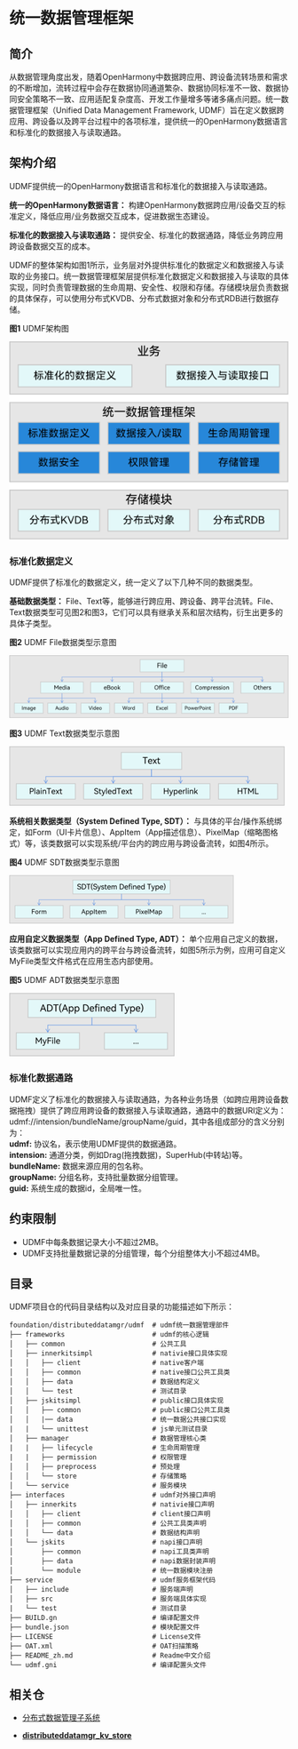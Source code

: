 # 统一数据管理框架

## 简介
从数据管理角度出发，随着OpenHarmony中数据跨应用、跨设备流转场景和需求的不断增加，流转过程中会存在数据协同通道繁杂、数据协同标准不一致、数据协同安全策略不一致、应用适配复杂度高、开发工作量增多等诸多痛点问题。统一数据管理框架（Unified Data Management Framework, UDMF）旨在定义数据跨应用、跨设备以及跨平台过程中的各项标准，提供统一的OpenHarmony数据语言和标准化的数据接入与读取通路。

## 架构介绍
UDMF提供统一的OpenHarmony数据语言和标准化的数据接入与读取通路。

**统一的OpenHarmony数据语言：** 构建OpenHarmony数据跨应用/设备交互的标准定义，降低应用/业务数据交互成本，促进数据生态建设。

**标准化的数据接入与读取通路：** 提供安全、标准化的数据通路，降低业务跨应用跨设备数据交互的成本。

UDMF的整体架构如图1所示，业务层对外提供标准化的数据定义和数据接入与读取的业务接口。统一数据管理框架层提供标准化数据定义和数据接入与读取的具体实现，同时负责管理数据的生命周期、安全性、权限和存储。存储模块层负责数据的具体保存，可以使用分布式KVDB、分布式数据对象和分布式RDB进行数据存储。

**图1** UDMF架构图

![架构图](figures/udmf_architecture.png)

### 标准化数据定义

UDMF提供了标准化的数据定义，统一定义了以下几种不同的数据类型。

**基础数据类型：** File、Text等，能够进行跨应用、跨设备、跨平台流转。File、Text数据类型可见图2和图3，它们可以具有继承关系和层次结构，衍生出更多的具体子类型。

**图2** UDMF File数据类型示意图

![架构图](figures/udmf_type_File.png)

**图3** UDMF Text数据类型示意图

![架构图](figures/udmf_type_Text.png)

**系统相关数据类型（System Defined Type, SDT）：** 与具体的平台/操作系统绑定，如Form（UI卡片信息）、AppItem（App描述信息）、PixelMap（缩略图格式）等，该类数据可以实现系统/平台内的跨应用与跨设备流转，如图4所示。

**图4** UDMF SDT数据类型示意图

![架构图](figures/udmf_type_SDT.png)

**应用自定义数据类型（App Defined Type, ADT）：** 单个应用自己定义的数据，该类数据可以实现应用内的跨平台与跨设备流转，如图5所示为例，应用可自定义MyFile类型文件格式在应用生态内部使用。

**图5** UDMF ADT数据类型示意图

![架构图](figures/udmf_type_ADT.png)

### 标准化数据通路

UDMF定义了标准化的数据接入与读取通路，为各种业务场景（如跨应用跨设备数据拖拽）提供了跨应用跨设备的数据接入与读取通路，通路中的数据URI定义为：udmf://intension/bundleName/groupName/guid，其中各组成部分的含义分别为：  
**udmf:** 协议名，表示使用UDMF提供的数据通路。  
**intension:** 通道分类，例如Drag(拖拽数据)，SuperHub(中转站)等。  
**bundleName:** 数据来源应用的包名称。  
**groupName:** 分组名称，支持批量数据分组管理。  
**guid:** 系统生成的数据id，全局唯一性。

## 约束限制

- UDMF中每条数据记录大小不超过2MB。
- UDMF支持批量数据记录的分组管理，每个分组整体大小不超过4MB。

## 目录

UDMF项目仓的代码目录结构以及对应目录的功能描述如下所示：

```undefined
foundation/distributeddatamgr/udmf  # udmf统一数据管理部件
├── frameworks                      # udmf的核心逻辑
│   ├── common                      # 公共工具
│   ├── innerkitsimpl               # nativie接口具体实现
│   │   ├── client                  # native客户端
│   │   ├── common                  # native接口公共工具类
│   │   ├── data                    # 数据结构定义
│   │   └── test                    # 测试目录
│   ├── jskitsimpl                  # public接口具体实现
│   │   ├── common                  # public接口公共工具类
│   │   |── data                    # 统一数据公共接口实现
|   |   └── unittest                # js单元测试目录
│   ├── manager                     # 数据管理核心类
|   |   ├── lifecycle               # 生命周期管理
|   |   ├── permission              # 权限管理
│   │   ├── preprocess              # 预处理
│   │   └── store                   # 存储策略
│   └── service                     # 服务模块
├── interfaces                      # udmf对外接口声明
│   ├── innerkits                   # nativie接口声明
│   │   ├── client                  # client接口声明
│   │   ├── common                  # 公共工具类声明
│   │   └── data                    # 数据结构声明
│   └── jskits                      # napi接口声明
│       ├── common                  # napi工具类声明
│       ├── data                    # napi数据封装声明
│       └── module                  # 统一数据模块注册
├── service                         # udmf服务框架代码
│   ├── include                     # 服务端声明
│   ├── src                         # 服务端具体实现
|   └── test                        # 测试目录
├── BUILD.gn                        # 编译配置文件
├── bundle.json                     # 模块配置文件
├── LICENSE                         # License文件
├── OAT.xml                         # OAT扫描策略
├── README_zh.md                    # Readme中文介绍
└── udmf.gni                        # 编译配置头文件
```
## 相关仓

- [分布式数据管理子系统](https://gitee.com/openharmony/docs/blob/master/zh-cn/readme/%E5%88%86%E5%B8%83%E5%BC%8F%E6%95%B0%E6%8D%AE%E7%AE%A1%E7%90%86%E5%AD%90%E7%B3%BB%E7%BB%9F.md)

- [**distributeddatamgr\_kv_store**](https://gitee.com/openharmony/distributeddatamgr_kv_store/blob/master/README_zh.md)